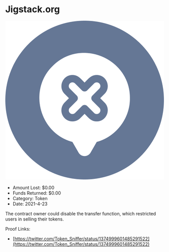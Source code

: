 # Jigstack.org
![Jigstack.org](/rektimages/Jigstack.org.png)
- Amount Lost: $0.00
- Funds Returned: $0.00
- Category: Token
- Date: 2021-4-23

The contract owner could disable the transfer function, which restricted users in selling their tokens.


Proof Links:
- [https://twitter.com/Token_Sniffer/status/1374999601485291522](https://twitter.com/Token_Sniffer/status/1374999601485291522)


